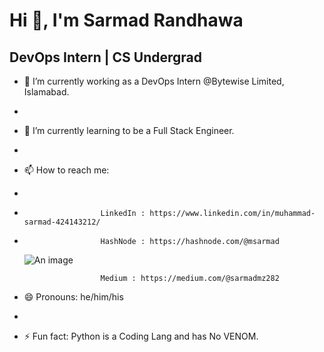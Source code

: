  #                                                                                                   Hi 👋, I'm Sarmad Randhawa
                          
##                                                                                                   DevOps Intern | CS Undergrad


- 🔭 I’m currently working as a DevOps Intern @Bytewise Limited, Islamabad.
- 
- 🌱 I’m currently learning to be a Full Stack Engineer.                                    
- 
- 📫 How to reach me: 
-                      
-                      LinkedIn : https://www.linkedin.com/in/muhammad-sarmad-424143212/
- 
                       HashNode : https://hashnode.com/@msarmad                            
  ![An image](https://www.bing.com/images/searchview=detailV2&ccid=0gUxii1d&id=C9DC8DD3A1AAB0D66992F469A94258F6167048F3&thid=OIP.0gUxii1dJnWSK7L_JEYSsQHaF8&mediaurl=https%3a%2f%2fmedia.giphy.com%2fmedia%2f7TwUGLTuiZRSMcPOxo%2fgiphy.gif&cdnurl=https%3a%2f%2fth.bing.com%2fth%2fid%2fR.d205318a2d5d2675922bb2ff244612b1%3frik%3d80hwFvZYQqlp9A%26pid%3dImgRaw%26r%3d0&exph=433&expw=540&q=Computer+Coding+GIF&simid=608023367932390333&FORM=IRPRST&ck=8620FEC0A54E94915792726F62E30871&selectedIndex=30&ajaxhist=0&ajaxserp=0)
                       
                       Medium : https://medium.com/@sarmadmz282
                       
- 😄 Pronouns: he/him/his
- 
- ⚡ Fun fact: Python is a Coding Lang and has No VENOM.

